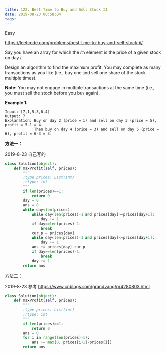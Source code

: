 ```yaml
---
title: 122. Best Time to Buy and Sell Stock II
date: 2019-08-23 00:58:04
tags:
---
```


Easy

https://leetcode.com/problems/best-time-to-buy-and-sell-stock-ii/

Say you have an array for which the *i*th element is the price of a given stock on day *i*.

Design an algorithm to find the maximum profit. You may complete as many transactions as you like (i.e., buy one and sell one share of the stock multiple times).

**Note:** You may not engage in multiple transactions at the same time (i.e., you must sell the stock before you buy again).

**Example 1:**

```
Input: [7,1,5,3,6,4]
Output: 7
Explanation: Buy on day 2 (price = 1) and sell on day 3 (price = 5), profit = 5-1 = 4.
             Then buy on day 4 (price = 3) and sell on day 5 (price = 6), profit = 6-3 = 3.
```

**方法一：**

2019-8-23 自己写的

```python
class Solution(object):
    def maxProfit(self, prices):
        """
        :type prices: List[int]
        :rtype: int
        """
        if len(prices)==1:
            return 0
        day = 0
        ans = 0
        while day<len(prices):
            while day<len(prices)-1 and prices[day]>=prices[day+1]:
                day += 1
            if day==len(prices)-1:
                break
            cur_p = prices[day]
            while day<len(prices)-1 and prices[day]<=prices[day+1]:
                day += 1
            ans += prices[day]-cur_p
            if day==len(prices)-1:
                break
            day += 1
        return ans
```

方法二：

2019-8-23 参考 https://www.cnblogs.com/grandyang/p/4280803.html

```python
class Solution(object):
    def maxProfit(self, prices):
        """
        :type prices: List[int]
        :rtype: int
        """
        if len(prices)==1:
            return 0
        ans = 0
        for i in range(len(prices)-1):
            ans += max(0, prices[i+1]-prices[i])
        return ans
```

